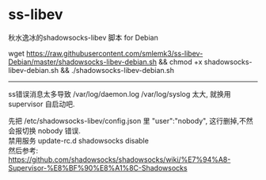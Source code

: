 # ss-libev
秋水逸冰的shadowsocks-libev 脚本 for Debian

wget https://raw.githubusercontent.com/smlemk3/ss-libev-Debian/master/shadowsocks-libev-debian.sh && chmod +x shadowsocks-libev-debian.sh && ./shadowsocks-libev-debian.sh

----------------------------------------
ss错误消息太多导致 /var/log/daemon.log /var/log/syslog 太大, 就换用supervisor 自启动吧.</br>

先把 /etc/shadowsocks-libev/config.json 里 "user":"nobody", 这行删掉,不然会报切换 nobody 错误.</br>
禁用服务 update-rc.d shadowsocks disable</br>
然后参考:</br>
https://github.com/shadowsocks/shadowsocks/wiki/%E7%94%A8-Supervisor-%E8%BF%90%E8%A1%8C-Shadowsocks



